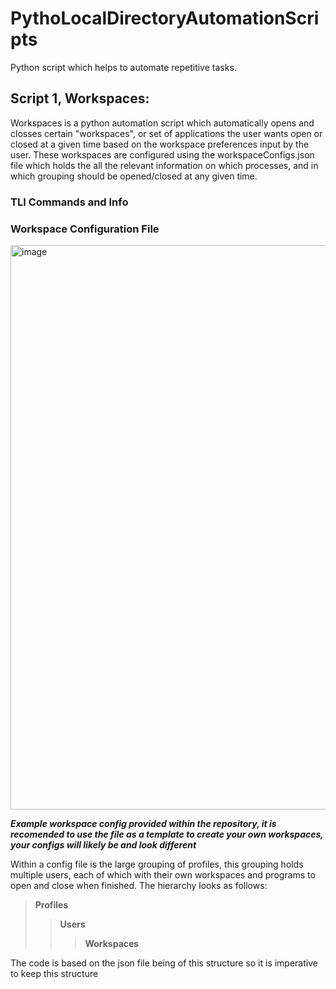 # PythoLocalDirectoryAutomationScripts
Python script which helps to automate repetitive tasks.

## Script 1, Workspaces:
Workspaces is a python automation script which automatically opens and closses certain "workspaces", or set of applications the user wants open or closed at a given time based on the workspace preferences input by the user. These workspaces are configured using the workspaceConfigs.json file which holds the all the relevant information on which processes, and in which grouping should be opened/closed at any given time.

### TLI Commands and Info 

### Workspace Configuration File
<img width="1423" height="903" alt="image" src="https://github.com/user-attachments/assets/60621855-244a-4cae-b4ea-2777a48e9fc1" />

***Example workspace config provided within the repository, it is recomended to use the file as a template to create your own workspaces, your configs will likely be and look different***

Within a config file is the large grouping of profiles, this grouping holds multiple users, each of which with their own workspaces and programs to open and close when finished. The hierarchy looks as follows:

> **Profiles**
> > **Users**
> > > **Workspaces**

The code is based on the json file being of this structure so it is imperative to keep this structure 


